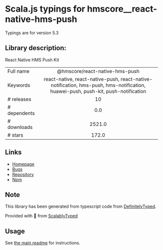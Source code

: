 
# Scala.js typings for hmscore__react-native-hms-push

Typings are for version 5.3

## Library description:
React Native HMS Push Kit

|                    |                 |
| ------------------ | :-------------: |
| Full name          | @hmscore/react-native-hms-push |
| Keywords           | react-native, react-native-push, react-native-notification, hms-push, hms-notification, huawei-push, push-kit, push-notification |
| # releases         | 10 |
| # dependents       | 0.0 |
| # downloads        | 2521.0 |
| # stars            | 172.0 |

## Links
- [Homepage](https://developer.huawei.com/consumer/en/doc/overview/HMS-Core-Plugin)
- [Bugs](https://github.com/HMS-Core/hms-react-native-plugin/issues)
- [Repository](https://github.com/HMS-Core/hms-react-native-plugin)
- [Npm](https://www.npmjs.com/package/%40hmscore%2Freact-native-hms-push)
    


## Note
This library has been generated from typescript code from [DefinitelyTyped](https://definitelytyped.org).

Provided with :purple_heart: from [ScalablyTyped](https://github.com/oyvindberg/ScalablyTyped)

## Usage
See [the main readme](../../readme.md) for instructions.


